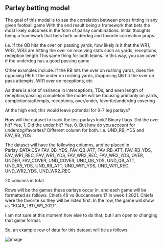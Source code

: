 ## Parlay betting model
The goal of this model is to see the correlation between props hitting in any given football game
With the end result being a framework that bets the most likely outcomes in the form of parlay combinations. Initial thoughts being a framework that bets both underdog and favorite correlation props.


i.e. If the QB hits the over on passing yards, how likely is it that the WR1, WR2, WR3 are hitting the over on receiving stats such as yards, receptions, reception length
This same thing for both teams. In this way, you can cover if the underdog has a good passing game

Other examples include: If the RB hits the over on rushing yards, does the opposing RB hit the under on rushing yards,
#opposing QB hit the over on pass attempts, WR1 over on receptions, etc

As there is a lot of variance in interceptions, TDs, and even length of reception/passing completion
the model will be focusing primarily on yards, completions/attempts, receptions, over/under, favorite/underdog covering

At the high end, this would leave potential for 6-7 leg parlays?

How will the dataset to track the test parlays look?
Binary flags. Did the over hit? Yes, 1. Did the under hit? Yes, 0. 
But how do you account for underdog/favorites? 
Different column for both. i.e. UND_RB_YDS and FAV_RB_YDS


The dataset will have the following columns, and be placed in Parlay_DATA.CSV
FAV_QB_YDS, FAV_QB_ATT, FAV_RB_ATT, FAV_RB_YDS, 
FAV_WR1_REC, FAV_WR1_YDS, FAV_WR2_REC, FAV_WR2_YDS, OVER, UNDER, FAV_COVER, UND_COVER, UND_QB_YDS, UND_QB_ATT, UND_RB_YDS, UND_RB_ATT, UND_WR1_YDS, UND_WR1_REC,
UND_WR2_YDS, UND_WR2_REC

20 columns in total

Rows will be the games these parlays occur in, and each game will be formatted as follows:
Chiefs 49 vs Buccanneers 17 in week 1 2021. Chiefs were the favorite so they will be listed first. In the row, the game will show as "KC49_TB17_W1_2021"

I am not sure at this moment how else to do that, but I am open to changing that game format.


So, an example row of data for this dataset will be as follows:

 ![image](https://user-images.githubusercontent.com/58530177/133473234-b3ce0791-9b26-4ca0-8677-829b7d2ad266.png)

